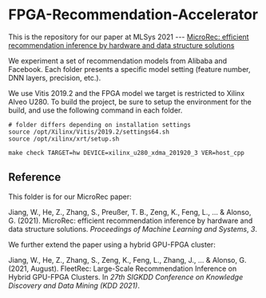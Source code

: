 # FPGA-Recommendation-Accelerator

This is the repository for our paper at MLSys 2021 --- [MicroRec: efficient recommendation inference by hardware and data structure solutions](https://proceedings.mlsys.org/paper/2021/file/ec8956637a99787bd197eacd77acce5e-Paper.pdf)



We experiment a set of recommendation models from Alibaba and Facebook. Each folder presents a specific model setting (feature number, DNN layers, precision, etc.).



We use Vitis 2019.2 and the FPGA model we target is restricted to Xilinx Alveo U280. To build the project, be sure to setup the environment for the build, and use the following command in each folder.

```
# folder differs depending on installation settings
source /opt/Xilinx/Vitis/2019.2/settings64.sh
source /opt/xilinx/xrt/setup.sh

make check TARGET=hw DEVICE=xilinx_u280_xdma_201920_3 VER=host_cpp
```



## Reference

This folder is for our MicroRec paper:

Jiang, W., He, Z., Zhang, S., Preußer, T. B., Zeng, K., Feng, L., ... & Alonso, G. (2021). MicroRec: efficient recommendation inference by hardware and data structure solutions. *Proceedings of Machine Learning and Systems*, *3*.



We further extend the paper using a hybrid GPU-FPGA cluster:

Jiang, W., He, Z., Zhang, S., Zeng, K., Feng, L., Zhang, J., ... & Alonso, G. (2021, August). FleetRec: Large-Scale Recommendation Inference on Hybrid GPU-FPGA Clusters. In *27th SIGKDD Conference on Knowledge Discovery and Data Mining (KDD 2021)*.